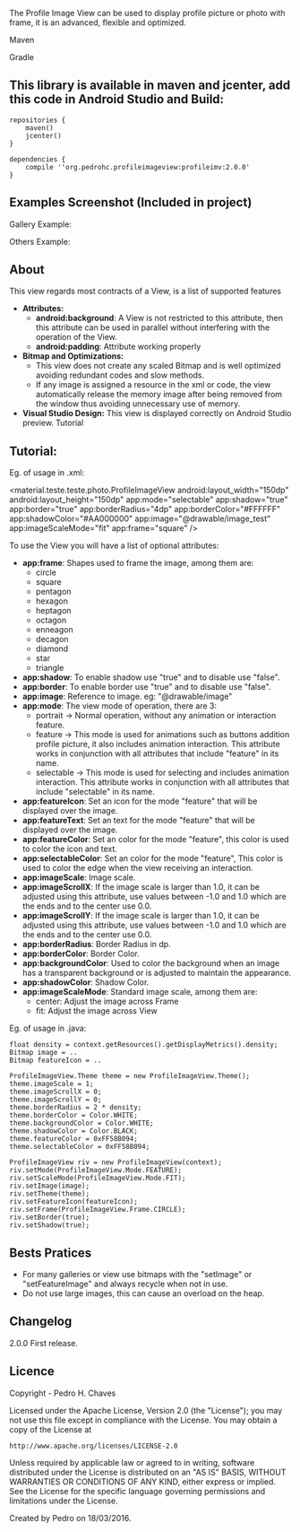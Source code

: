 The Profile Image View can be used to display profile picture or photo with frame, it is an advanced, flexible and optimized.

Maven

Gradle

This library is available in maven and jcenter, add this code in Android Studio and Build:
---------------
    
    repositories {
        maven()
        jcenter()
    }
    
    dependencies {
        compile ''org.pedrohc.profileimageview:profileimv:2.0.0'
    }

Examples Screenshot (Included in project)
---------------

Gallery Example:
  
Others Example:

 

About
---------------
This view regards most contracts of a View, is a list of supported features

- **Attributes:**
  - **android:background**: A View is not restricted to this attribute, then this attribute can be used in parallel without interfering with the operation of the View.
  - **android:padding**: Attribute working properly
- **Bitmap and Optimizations:**
  - This view does not create any scaled Bitmap and is well optimized avoiding redundant codes and slow methods.
  - If any image is assigned a resource in the xml or code, the view automatically release the memory image after being removed from the window thus avoiding unnecessary use of memory.
- **Visual Studio Design:** This view is displayed correctly on Android Studio preview.
Tutorial

Tutorial:
---------------
Eg. of usage in .xml:

  <material.teste.teste.photo.ProfileImageView
      android:layout_width="150dp"
      android:layout_height="150dp"
      app:mode="selectable"
      app:shadow="true"
      app:border="true"
      app:borderRadius="4dp"
      app:borderColor="#FFFFFF"
      app:shadowColor="#AA000000"
      app:image="@drawable/image_test"
      app:imageScaleMode="fit"
      app:frame="square" />

To use the View you will have a list of optional attributes:

- **app:frame**: Shapes used to frame the image, among them are:
  - circle
  - square
  - pentagon
  - hexagon
  - heptagon
  - octagon
  - enneagon
  - decagon
  - diamond
  - star
  - triangle
- **app:shadow**: To enable shadow use "true" and to disable use "false".
- **app:border**: To enable border use "true" and to disable use "false".
- **app:image**: Reference to image. eg: "@drawable/image"
- **app:mode**: The view mode of operation, there are 3:
  - portrait -> Normal operation, without any animation or interaction feature.
  - feature -> This mode is used for animations such as buttons addition profile picture, it also includes animation interaction. This attribute works in conjunction with all attributes that include "feature" in its name.
  - selectable -> This mode is used for selecting and includes animation interaction. This attribute works in conjunction with all attributes that include "selectable" in its name.
- **app:featureIcon**: Set an icon for the mode "feature" that will be displayed over the image.
- **app:featureText**: Set an text for the mode "feature" that will be displayed over the image.
- **app:featureColor**: Set an color for the mode "feature", this color is used to color the icon and text.
- **app:selectableColor**: Set an color for the mode "feature", This color is used to color the edge when the view receiving an interaction.
- **app:imageScale**: Image scale.
- **app:imageScrollX**: If the image scale is larger than 1.0, it can be adjusted using this attribute, use values between -1.0 and 1.0 which are the ends and to the center use 0.0.
- **app:imageScrollY**: If the image scale is larger than 1.0, it can be adjusted using this attribute, use values between -1.0 and 1.0 which are the ends and to the center use 0.0.
- **app:borderRadius**: Border Radius in dp.
- **app:borderColor**: Border Color.
- **app:backgroundColor**: Used to color the background when an image has a transparent background or is adjusted to maintain the appearance.
- **app:shadowColor**: Shadow Color.
- **app:imageScaleMode**: Standard image scale, among them are:
  - center: Adjust the image across Frame
  - fit: Adjust the image across View

Eg. of usage in .java:

    float density = context.getResources().getDisplayMetrics().density;
    Bitmap image = ..
    Bitmap featureIcon = ..

    ProfileImageView.Theme theme = new ProfileImageView.Theme();
    theme.imageScale = 1;
    theme.imageScrollX = 0;
    theme.imageScrollY = 0;
    theme.borderRadius = 2 * density;
    theme.borderColor = Color.WHITE;
    theme.backgroundColor = Color.WHITE;
    theme.shadowColor = Color.BLACK;
    theme.featureColor = 0xFF58B094;
    theme.selectableColor = 0xFF58B094;

    ProfileImageView riv = new ProfileImageView(context);
    riv.setMode(ProfileImageView.Mode.FEATURE);
    riv.setScaleMode(ProfileImageView.Mode.FIT);
    riv.setImage(image);
    riv.setTheme(theme);
    riv.setFeatureIcon(featureIcon);
    riv.setFrame(ProfileImageView.Frame.CIRCLE);
    riv.setBorder(true);
    riv.setShadow(true);

Bests Pratices
---------------
- For many galleries or view use bitmaps with the "setImage" or "setFeatureImage" and always recycle when not in use.
- Do not use large images, this can cause an overload on the heap.

Changelog
---------------
2.0.0
First release.

Licence
---------------
Copyright - Pedro H. Chaves

Licensed under the Apache License, Version 2.0 (the "License");
you may not use this file except in compliance with the License.
You may obtain a copy of the License at

    http://www.apache.org/licenses/LICENSE-2.0

Unless required by applicable law or agreed to in writing, software
distributed under the License is distributed on an "AS IS" BASIS,
WITHOUT WARRANTIES OR CONDITIONS OF ANY KIND, either express or implied.
See the License for the specific language governing permissions and
limitations under the License.

Created by Pedro on 18/03/2016.
